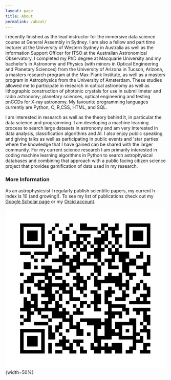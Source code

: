 ```yaml
---
layout: page
title: About
permalink: /about/
---
```


I recently finished as the lead instructor for the immersive data science course at General Assembly in Sydney. I am also a fellow and part time lecturer at the University of Western Sydney in Australia as well as the Information Support Officer for ITSO at the Australian Astronomical Observatory. I completed my PhD degree at Macquarie University and my bachelor’s in Astronomy and Physics (with minors in Optical Engineering and Planetary Sciences) from the University of Arizona in Tucson, Arizona, a masters research program at the Max-Plank Institute, as well as a masters program in Astrophysics from the University of Amsterdam. These studies allowed me to participate in research in optical astronomy as well as lithographic construction of photonic crystals for use in submillimeter and radio astronomy; planetary sciences, optical engineering and testing pnCCDs for X-ray astronomy. My favourite programming languages currently are Python, C, R,CSS, HTML, and SQL.

I am interested in research as well as the theory behind it, in particular the data science and programming. I am developing a machine learning process to search large datasets in astronomy and am very interested in data analysis, classification algorithms and AI. I also enjoy public speaking and giving talks as well as participating in public events and 'star parties' where the knowledge that I have gained can be shared with the larger community. For my current science research I am primarily interested in coding machine learning algorithms in Python to search astrophysical databases and combining that approach with a public facing citizen science project that provides gamification of data used in my research.

### More Information

As an astrophysicsist I regularly publish scientific papers, my current h-index is 10 (and growing!). To see my list of publications check out my [Google Scholar page](https://scholar.google.com.au/citations?user=mMzoU24AAAAJ&hl=en) or my [Orcid account](http://orcid.org/0000-0002-6161-0705). 


![Orcid](https://github.com/AstroHyde/astrohyde.github.io/blob/master/my_orcid_qrcode.png?raw=true){width=50%}

